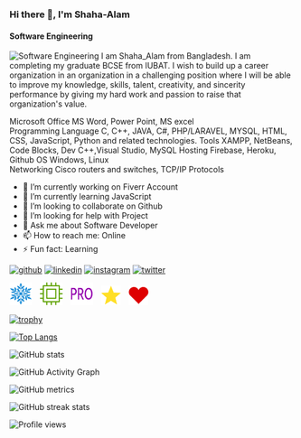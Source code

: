 ### Hi there 👋, I'm Shaha-Alam
#### Software Engineering
![Software Engineering](https://pbs.twimg.com/profile_images/1378600091104108550/Fx0gBOz4_400x400.jpg) 
I am Shaha_Alam from Bangladesh. I am completing my graduate BCSE from IUBAT. I wish to build up a career organization in an organization in a challenging position where I will be able to improve my knowledge, skills, talent, creativity, and sincerity performance by giving my hard work and passion to raise that organization's value.

Microsoft Office  MS Word, Power Point, MS excel  
Programming Language  	C, C++, JAVA, C#, PHP/LARAVEL, MYSQL, HTML, CSS, JavaScript, Python and related technologies.
Tools  	XAMPP, NetBeans, Code Blocks, Dev C++,Visual Studio, MySQL
Hosting	Firebase, Heroku, Github
OS  	Windows, Linux  
Networking  	Cisco routers and switches, TCP/IP Protocols  

- 🔭 I’m currently working on Fiverr Account 
- 🌱 I’m currently learning JavaScript 
- 👯 I’m looking to collaborate on Github 
- 🤔 I’m looking for help with Project 
- 💬 Ask me about Software Developer 
- 📫 How to reach me: Online 
- ⚡ Fun fact: Learning 


[<img src='https://cdn.jsdelivr.net/npm/simple-icons@3.0.1/icons/github.svg' alt='github' height='40'>](https://github.com/https://github.com/Shaha-Alam/Shaha-Alam)  [<img src='https://cdn.jsdelivr.net/npm/simple-icons@3.0.1/icons/linkedin.svg' alt='linkedin' height='40'>](https://www.linkedin.com/in/www.linkedin.com/in/shahaalam-sa/)  [<img src='https://cdn.jsdelivr.net/npm/simple-icons@3.0.1/icons/instagram.svg' alt='instagram' height='40'>](https://www.instagram.com/https://www.instagram.com/shahaalam//)  [<img src='https://cdn.jsdelivr.net/npm/simple-icons@3.0.1/icons/twitter.svg' alt='twitter' height='40'>](https://twitter.com/https://twitter.com/shahaalam_sa)  

<a href='https://archiveprogram.github.com/'><img src='https://raw.githubusercontent.com/acervenky/animated-github-badges/master/assets/acbadge.gif' width='40' height='40'></a> <a href='https://docs.github.com/en/developers'><img src='https://raw.githubusercontent.com/acervenky/animated-github-badges/master/assets/devbadge.gif' width='40' height='40'></a> <a href='https://github.com/pricing'><img src='https://raw.githubusercontent.com/acervenky/animated-github-badges/master/assets/pro.gif' width='40' height='40'></a> <a href='https://stars.github.com/'><img src='https://raw.githubusercontent.com/acervenky/animated-github-badges/master/assets/starbadge.gif' width='35' height='35'></a> <a href='https://docs.github.com/en/github/supporting-the-open-source-community-with-github-sponsors'><img src='https://raw.githubusercontent.com/acervenky/animated-github-badges/master/assets/sponsorbadge.gif' width='35' height='35'></a> 

[![trophy](https://github-profile-trophy.vercel.app/?username=https://github.com/Shaha-Alam/Shaha-Alam)](https://github.com/ryo-ma/github-profile-trophy)

[![Top Langs](https://github-readme-stats.vercel.app/api/top-langs/?username=https://github.com/Shaha-Alam/Shaha-Alam)](https://github.com/anuraghazra/github-readme-stats)

![GitHub stats](https://github-readme-stats.vercel.app/api?username=https://github.com/Shaha-Alam/Shaha-Alam&show_icons=true&count_private=true)  

![GitHub Activity Graph](https://activity-graph.herokuapp.com/graph?username=https://github.com/Shaha-Alam/Shaha-Alam)  

![GitHub metrics](https://metrics.lecoq.io/https://github.com/Shaha-Alam/Shaha-Alam)  

![GitHub streak stats](https://github-readme-streak-stats.herokuapp.com/?user=https://github.com/Shaha-Alam/Shaha-Alam)  

![Profile views](https://gpvc.arturio.dev/https://github.com/Shaha-Alam/Shaha-Alam)  
